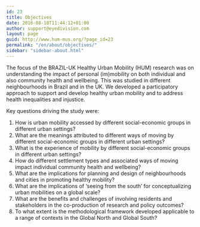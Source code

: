 ```yaml
---
id: 23
title: Objectives
date: 2016-08-18T11:44:12+01:00
author: support@eyedivision.com
layout: page
guid: http://www.hum-mus.org/?page_id=23
permalink: "/en/about/objectives/"
sidebar: "sidebar-about.html"
---
```

The focus of the BRAZIL-UK Healthy Urban Mobility (HUM) research was on understanding the impact of personal (im)mobility on both individual and also community health and wellbeing. This was studied in different neighbourhoods in Brazil and in the UK. We developed a participatory approach to support and develop healthy urban mobility and to address health inequalities and injustice.

Key questions driving the study were:

  1. How is urban mobility accessed by different social-economic groups in different urban settings?
  2. What are the meanings attributed to different ways of moving by different social-economic groups in different urban settings?
  3. What is the experience of mobility by different social-economic groups in different urban settings?
  4. How do different settlement types and associated ways of moving impact individual community health and wellbeing?
  5. What are the implications for planning and design of neighbourhoods and cities in promoting healthy mobility?
  6. What are the implications of ‘seeing from the south’ for conceptualizing urban mobilities on a global scale?
  7. What are the benefits and challenges of involving residents and stakeholders in the co-production of research and policy outcomes?
  8. To what extent is the methodological framework developed applicable to a range of contexts in the Global North and Global South?